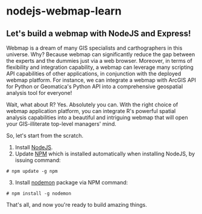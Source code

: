 # nodejs-webmap-learn
## Let's build a webmap with NodeJS and Express!
Webmap is a dream of many GIS specialists and carthographers in this universe. Why? Because webmap can significantly reduce the gap between the experts and the dummies just via a web browser. Moreover, in terms of flexibility and integration capability, a webmap can leverage many scripting API capabilities of other applications, in conjunction with the deployed webmap platform. For instance, we can integrate a webmap with ArcGIS API for Python or Geomatica's Python API into a comprehensive geospatial analysis tool for everyone!

Wait, what about R? Yes. Absolutely you can. With the right choice of webmap application platform, you can integrate R's powerful spatial analysis capabilities into a beautiful and intriguing webmap that will open your GIS-illiterate top-level managers' mind.

So, let's start from the scratch.

1. Install [NodeJS](https://nodejs.org/en/).
2. Update [NPM](https://www.npmjs.com/) which is installed automatically when installing NodeJS, by issuing command:
```
# npm update -g npm
```
3. Install [nodemon]() package via NPM command:
```
# npm install -g nodemon
```
That's all, and now you're ready to build amazing things.
